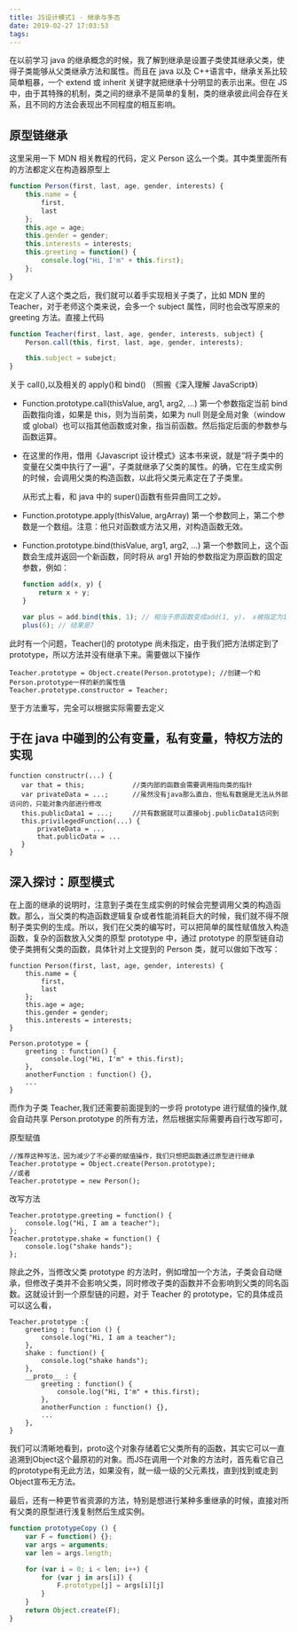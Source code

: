 ```yaml
---
title: JS设计模式1 - 继承与多态
date: 2019-02-27 17:03:53
tags:
---
```


在以前学习 java 的继承概念的时候，我了解到继承是设置子类使其继承父类，使得子类能够从父类继承方法和属性。而且在 java 以及 C++语言中，继承关系比较简单粗暴，一个 extend 或 inherit 关键字就把继承十分明显的表示出来。但在 JS 中，由于其特殊的机制，类之间的继承不是简单的复制，类的继承彼此间会存在关系，且不同的方法会表现出不同程度的相互影响。

<!--more-->

## 原型链继承

这里采用一下 MDN 相关教程的代码，定义 Person 这么一个类。其中类里面所有的方法都定义在构造器原型上

```js
function Person(first, last, age, gender, interests) {
    this.name = {
        first,
        last
    };
    this.age = age;
    this.gender = gender;
    this.interests = interests;
    this.greeting = function() {
        console.log("Hi, I'm" + this.first);
    };
}
```

在定义了人这个类之后，我们就可以着手实现相关子类了，比如 MDN 里的 Teacher，对于老师这个类来说，会多一个 subject 属性，同时也会改写原来的 greeting 方法。直接上代码

```js
function Teacher(first, last, age, gender, interests, subject) {
    Person.call(this, first, last, age, gender, interests);

    this.subject = subejct;
}
```

关于 call(),以及相关的 apply()和 bind() （照搬《深入理解 JavaScript》）

- Function.prototype.call(thisValue, arg1, arg2, …)
    第一个参数指定当前 bind 函数指向谁，如果是 this，则为当前类，如果为 null 则是全局对象（window 或 global）也可以指其他函数或对象，指当前函数。然后指定后面的参数参与函数运算。

- 在这里的作用，借用《Javascript 设计模式》这本书来说，就是“将子类中的变量在父类中执行了一遍”，子类就继承了父类的属性。的确，它在生成实例的时候，会调用父类的构造函数，以此将父类元素定在了子类里。

    从形式上看，和 java 中的 super()函数有些异曲同工之妙。

- Function.prototype.apply(thisValue, argArray)
    第一个参数同上，第二个参数是一个数组。注意：他只对函数或方法又用，对构造函数无效。

- Function.prototype.bind(thisValue, arg1, arg2, …)
    第一个参数同上，这个函数会生成并返回一个新函数，同时将从 arg1 开始的参数指定为原函数的固定参数，例如：

    ```js
    function add(x, y) {
        return x + y;
    }

    var plus = add.bind(this, 1); // 相当于原函数变成add(1, y)， x被指定为1
    plus(6); // 结果是7
    ```

此时有一个问题，Teacher()的 prototype 尚未指定，由于我们把方法绑定到了 prototype，所以方法并没有继承下来。需要做以下操作

```JS
Teacher.prototype = Object.create(Person.prototype); //创建一个和Person.prototype一样的新的属性值
Teacher.prototype.constructor = Teacher;
```

至于方法重写，完全可以根据实际需要去定义

## 于在 java 中碰到的公有变量，私有变量，特权方法的实现

```JS
function constructr(...) {
   var that = this;            //类内部的函数会需要调用指向类的指针
   var privateData = ...;      //虽然没有java那么直白，但私有数据是无法从外部访问的，只能对象内部进行修改
   this.publicData1 = ...;     //共有数据就可以直接obj.publicData1访问到
   this.privilegedFunction(...) {
       privateData = ...
       that.publicData = ...
   }
}
```

## 深入探讨：原型模式

在上面的继承的说明时，注意到子类在生成实例的时候会完整调用父类的构造函数。那么，当父类的构造函数逻辑复杂或者性能消耗巨大的时候，我们就不得不限制子类实例的生成。所以，我们在父类的编写时，可以把简单的属性赋值放入构造函数，复杂的函数放入父类的原型 prototype 中，通过 prototype 的原型链自动使子类拥有父类的函数，具体针对上文提到的 Person 类，就可以做如下改写：

```JS
function Person(first, last, age, gender, interests) {
    this.name = {
        first,
        last
    };
    this.age = age;
    this.gender = gender;
    this.interests = interests;
}

Person.prototype = {
    greeting : function() {
        console.log("Hi, I'm" + this.first);
    },
    anotherFunction : function() {},
    ...
}
```

而作为子类 Teacher,我们还需要前面提到的一步将 prototype 进行赋值的操作,就会自动共享 Person.prototype 的所有方法，然后根据实际需要再自行改写即可，

原型赋值

```JS
//推荐这种写法，因为减少了不必要的赋值操作，我们只想把函数通过原型进行继承
Teacher.prototype = Object.create(Person.prototype);
//或者
Teacher.prototype = new Person();
```

改写方法

```JS
Teacher.prototype.greeting = function() {
    console.log("Hi, I am a teacher");
};
Teacher.prototype.shake = function() {
    console.log("shake hands");
};
```

除此之外，当修改父类 prototype 的方法时，例如增加一个方法，子类会自动继承，但修改子类并不会影响父类，同时修改子类的函数并不会影响到父类的同名函数。这就设计到一个原型链的问题，对于 Teacher 的 prototype，它的具体成员可以这么看，

```JS
Teacher.prototype :{
    greeting : function () {
        console.log("Hi, I am a teacher");
    },
    shake : function() {
        console.log("shake hands");
    },
    __proto__ : {
        greeting : function() {
            console.log("Hi, I'm" + this.first);
        },
        anotherFunction : function() {},
        ...
    },
}
```

我们可以清晰地看到，proto这个对象存储着它父类所有的函数，其实它可以一直追溯到Object这个最原初的对象。而JS在调用一个对象的方法时，首先看它自己的prototype有无此方法，如果没有，就一级一级的父元素找，直到找到或走到Object宣布无方法。

最后，还有一种更节省资源的方法，特别是想进行某种多重继承的时候，直接对所有父类的原型进行浅复制然后生成实例。

```js
function prototypeCopy () {
    var F = function() {};
    var args = arguments;
    var len = args.length;

    for (var i = 0; i < len; i++) {
        for (var j in ars[i]) {
            F.prototype[j] = args[i][j]
        }
    }
    return Object.create(F);
}
```
